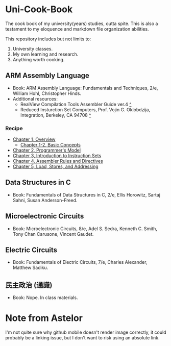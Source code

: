 # Uni-Cook-Book
The cook book of my university(years) studies, outta spite.
This is also a testament to my eloquence and markdown file organization abilities.

This repository includes but not limits to:
1. University classes.
2. My own learning and research.
3. Anything worth cooking.

## ARM Assembly Language
- Book: ARM Assembly Language: Fundamentals and Techniques, 2/e, William Hohl, Christopher Hinds.
- Additional resources:
  - RealView Compilation Tools Assembler Guide ver.4 [^](ARM%20ASM/resources/DUI0204J_rvct_assembler_guide.pdf)
  - Reduced Insturction Set Computers, Prof. Vojin G. Oklobdzija, Integration, Berkeley, CA 94708 [^](ARM%20ASM/resources/RISC-Chaptr.PDF)

### Recipe
- [Chapter 1, Overview](ARM%20ASM/Chapter%201%20Overview.md)
  - [Chapter 1-2, Basic Concepts](ARM%20ASM/Chapter%201_2%20Basics.md)
- [Chapter 2, Programmer's Model](ARM%20ASM/Chapter%202%20Programmer's%20Model.md)
- [Chapter 3, Introduction to Instruction Sets](ARM%20ASM/Chapter%203%20Intro%20to%20Instruction%20Sets.md)
- [Chapter 4, Assembler Rules and Directives](/ARM%20ASM/Chapter%204%20Assembler%20Rules%20and%20Directives.md)
- [Chapter 5, Load, Stores, and Addressing](/ARM%20ASM/Chapter%205%20Loads,%20Stores,%20Addressing.md)

## Data Structures in C
- Book: Fundamentals of Data Structures in C, 2/e, Ellis Horowitz, Sartaj Sahni, Susan Anderson-Freed.

## Microelectronic Circuits
- Book: Microelectronic Circuits, 8/e, Adel S. Sedra, Kenneth C. Smith, Tony Chan Carusone, Vincent Gaudet.

## Electric Circuits
- Book: Fundamentals of Electric Circuits, 7/e, Charles Alexander, Matthew Sadiku.

## 民主政治 (通識)
- Book: Nope. In class materials.

# Note from Astelor
I'm not quite sure why github mobile doesn't render image correctly, it could probably be a linking issue, but I don't want to risk using an absolute link.
